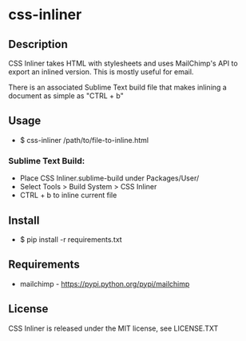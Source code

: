 # css-inliner

## Description
CSS Inliner takes HTML with stylesheets and uses MailChimp's API to export an inlined version. This is mostly useful for email. 

There is an associated Sublime Text build file that makes inlining a document as simple as "CTRL + b"

## Usage
* $ css-inliner /path/to/file-to-inline.html

### Sublime Text Build:  
* Place CSS Inliner.sublime-build under Packages/User/  
* Select Tools > Build System > CSS Inliner  
* CTRL + b to inline current file  

## Install
* $ pip install -r requirements.txt

## Requirements
* mailchimp - https://pypi.python.org/pypi/mailchimp

## License
CSS Inliner is released under the MIT license, see LICENSE.TXT
